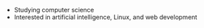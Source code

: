 - Studying computer science
- Interested in artificial intelligence, Linux, and web development

<!---
msabur/msabur is a ✨ special ✨ repository because its `README.md` (this file) appears on your GitHub profile.
You can click the Preview link to take a look at your changes.
--->
